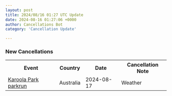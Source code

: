 ```yaml
---
layout: post
title: 2024/08/16 01:27 UTC Update
date: 2024-08-16 01:27:06 +0000
author: Cancellations Bot
category: 'Cancellation Update'

---
```


<h3>New Cancellations</h3>
<div class='hscrollable'>
<table style='width: 100%'>
    <tr>
        <th>Event</th>
        <th>Country</th>
        <th>Date</th>
        <th>Cancellation Note</th>
    </tr>
    <tr>
        <td><a href="https://www.parkrun.com.au/karoolapark">Karoola Park parkrun</a></td>
        <td>Australia</td>
        <td>2024-08-17</td>
        <td>Weather</td>
    </tr>
</table>
</div>
